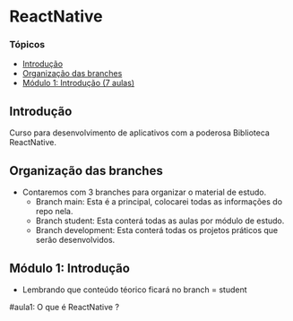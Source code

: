 # ReactNative

### Tópicos 

- [Introdução](#intro)
- [Organização das branches](#branches)
- [Módulo 1: Introdução (7 aulas)](#modulo-1)

## Introdução


Curso para desenvolvimento de aplicativos com a poderosa Biblioteca ReactNative.


## Organização das branches


* Contaremos com 3 branches para organizar o material de estudo.
    * Branch main: Esta é a principal, colocarei todas as informações do repo nela.
    * Branch student: Esta conterá todas as aulas por módulo de estudo.
    * Branch development: Esta conterá todas os projetos práticos que serão desenvolvidos.



## Módulo 1: Introdução

* Lembrando que conteúdo téorico ficará no branch = student

#aula1: O que é ReactNative ?
